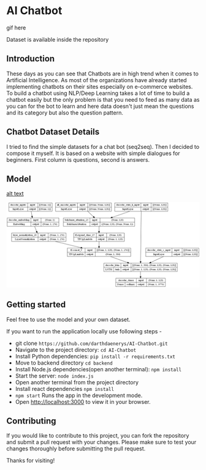 # AI Chatbot

gif here

Dataset is available inside the repository

## Introduction

These days as you can see that Chatbots are in high trend when it comes to Artificial Intelligence. As most of the organizations have already started implementing chatbots on their sites especially on e-commerce websites. 
To build a chatbot using NLP/Deep Learning takes a lot of time to build a chatbot easily but the only problem is that you need to feed as many data as you can for the bot to learn and here data doesn't just mean the questions and its category but also the question pattern.

## Chatbot Dataset Details

I tried to find the simple datasets for a chat bot (seq2seq). Then I decided to compose it myself. It is based on a website with simple dialogues for beginners.
First column is questions, second is answers.

## Model

[alt text](architecture/encoder.png)

![alt text](architecture/decoder.png)

## Getting started

Feel free to use the model and your own dataset.

If you want to run the application locally use following steps -

- git clone `https://github.com/darthdaenerys/AI-Chatbot.git`
- Navigate to the project directory: `cd AI-Chatbot`
- Install Python dependencies: `pip install -r requirements.txt`
- Move to backend directory `cd backend`
- Install Node.js dependencies(open another terminal): `npm install`
- Start the server: `node index.js`
- Open another terminal from the project directory
- Install react dependencies `npm install`
- `npm start` Runs the app in the development mode.
- Open [http://localhost:3000]() to view it in your browser.

## Contributing

If you would like to contribute to this project, you can fork the repository and submit a pull request with your changes. Please make sure to test your changes thoroughly before submitting the pull request.

Thanks for visiting!